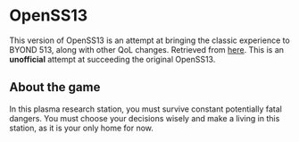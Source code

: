 
# OpenSS13

This version of OpenSS13 is an attempt at bringing the classic experience to BYOND 513, along with other QoL changes. Retrieved from [here](http://svn.code.sf.net/p/openss13/code/trunk/). This is an **unofficial** attempt at succeeding the original OpenSS13.

## About the game

In this plasma research station, you must survive constant potentially fatal dangers. You must choose your decisions wisely and make a living in this station, as it is your only home for now.
